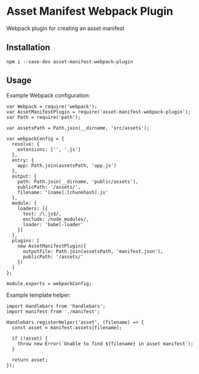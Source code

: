 # Asset Manifest Webpack Plugin

Webpack plugin for creating an asset manifest

## Installation

    npm i --save-dev asset-manifest-webpack-plugin

## Usage

Example Webpack configuration:

    var Webpack = require('webpack');
    var AssetManifestPlugin = require('asset-manifest-webpack-plugin');
    var Path = require('path');

    var assetsPath = Path.join(__dirname, 'src/assets');

    var webpackConfig = {
      resolve: {
        extensions: ['', '.js']
      },
      entry: {
        app: Path.join(assetsPath, 'app.js')
      },
      output: {
        path: Path.join(__dirname, 'public/assets'),
        publicPath: '/assets/',
        filename: '[name].[chunkhash].js'
      },
      module: {
        loaders: [{
          test: /\.js$/,
          exclude: /node_modules/,
          loader: 'babel-loader'
        }]
      },
      plugins: [
        new AssetManifestPlugin({
          outputFile: Path.join(assetsPath, 'manifest.json'),
          publicPath: '/assets/'
        })
      ]
    };

    module.exports = webpackConfig;

Example template helper:

    import Handlebars from 'handlebars';
    import manifest from './manifest';

    Handlebars.registerHelper('asset', (filename) => {
      const asset = manifest.assets[filename];

      if (!asset) {
        throw new Error(`Unable to find ${filename} in asset manifest`);
      }

      return asset;
    });
